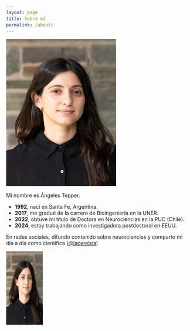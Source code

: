 ```yaml
---
layout: page
title: Sobre mí
permalink: /about/
---
```


![Angeles](AngelesTepper.jpg)


Mi nombre es Ángeles Tepper. 
- **1992**, nací en Santa Fe, Argentina. 
- **2017**, me gradué de la carrera de Bioingeniería en la UNER.
- **2022**, obtuve mi título de Doctora en Neurociencias en la PUC (Chile).
- **2024**, estoy trabajando como investigadora postdoctoral en EEUU. 

En redes sociales, difundo contenido sobre neurociencias y comparto mi día a día como científica ([@lacerebra](instagram.com/lacerebra))

<img src="AngelesTepper.jpg" width="100" height="200">
